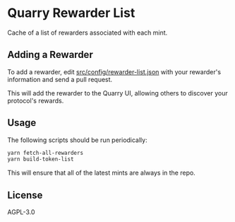 # Quarry Rewarder List

Cache of a list of rewarders associated with each mint.

## Adding a Rewarder

To add a rewarder, edit [src/config/rewarder-list.json](src/config/rewarder-list.json) with your rewarder's information and send a pull request.

This will add the rewarder to the Quarry UI, allowing others to discover your protocol's rewards.

## Usage

The following scripts should be run periodically:

```bash
yarn fetch-all-rewarders
yarn build-token-list
```

This will ensure that all of the latest mints are always in the repo.

## License

AGPL-3.0
